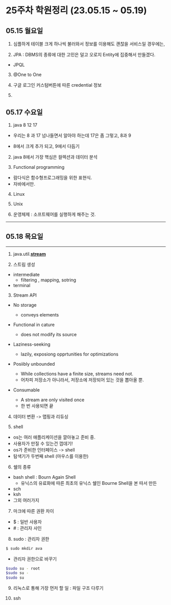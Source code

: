 # 25주차 학원정리 (23.05.15 ~ 05.19)

## 05.15 월요일

1. 심플하게 테이블 크게 하나씩 불러와서 정보를 이용해도 괜찮을 서비스일 경우에는,

2. JPA : DBMS의 종류에 대한 고민은 덜고 오로지 Entity에 집중해서 만들겠다.

- JPQL

3. @One to One

4. 구글 로그인 커스텀버튼에 따른 credential 정보

5.

## 05.17 수요일

1. java 8 12 17

- 우리는 8 과 17 넘나들면서 알아야 하는데
  17은 좀 그렇고, 8과 9

- 8에서 크게 추가 되고, 9에서 다듬기

2. java 8에서 가장 핵심은 컬렉션과 데이터 분석

3. Functional programming

- 람다식은 함수형프로그래밍을 위한 표현식.
- 자바에서만.

4. Linux

5. Unix

6. 운영체제 : 소프트웨어를 실행하게 해주는 것.

---

## 05.18 목요일

---

1. java.util.<b><u>stream</u></b>

2. 스트림 생성

- intermediate
  - filtering , mapping, sotring
- terminal

3. Stream API

- No storage
  - conveys elements
- Functional in cature
  - does not modify its source
- Laziness-seeking
  - lazily, exposiong opprtunities for optimizations
- Posiibly unbounded
  - While collections have a finite size, streams need not.
  - 어차피 저장소가 아니라서, 저장소에 저장되어 있는 것을 뽑아올 뿐.
- Consumable

  - A stream are only visited once
  - 한 번 사용되면 끝

4. 데이터 변환 -> 맵핑과 리듀싱

5. shell

- os는 여러 애플리케이션을 깔아놓고 준비 중.
- 사용자가 만질 수 있는건 껍데기!
- os가 준비한 인터페이스 -> shell
- 탐색기가 두번째 shell (마우스를 이용한)

6. 쉘의 종류

- bash shell : Bourn Again Shell
  - 유닉스의 유료화에 따른 최초의 유닉스 쉘인 Bourne Shell을 본 따서 만든
- sch
- ksh
- 그외 여러가지

7. 마크에 따른 권환 차이

- $ : 일반 사용자
- \# : 관리자 사인

8. sudo : 관리자 권한

```bash
$ sudo mkdir ava

```

- 관리자 권한으로 바꾸기

```bash
$sudo su - root
$sudo su -
$sudo su
```

9. 리눅스로 통해 가장 먼저 할 일 : 파일 구조 다루기

10. ssh
